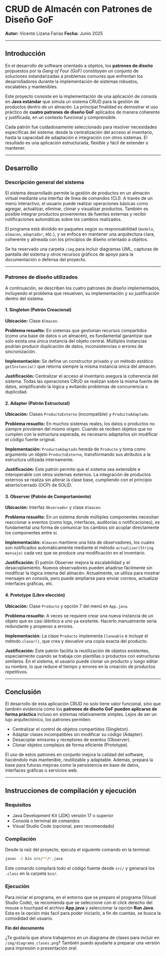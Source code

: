 # CRUD de Almacén con Patrones de Diseño GoF

**Autor:** Vicente Lizana Farías
**Fecha:** Junio 2025

---

## Introducción

En el desarrollo de software orientado a objetos, los **patrones de diseño** propuestos por la *Gang of Four (GoF)* constituyen un conjunto de soluciones estandarizadas a problemas comunes que enfrentan los desarrolladores durante la implementación de sistemas robustos, escalables y mantenibles.

Este proyecto consiste en la implementación de una aplicación de consola en **Java estándar** que simula un sistema CRUD para la gestión de productos dentro de un almacén. La principal finalidad es demostrar el uso práctico de **cuatro patrones de diseño GoF** aplicados de manera coherente y justificada, en un contexto funcional y comprensible.

Cada patrón fue cuidadosamente seleccionado para resolver necesidades específicas del sistema: desde la centralización del acceso al inventario, hasta la capacidad de adaptación e integración con otros sistemas. El resultado es una aplicación estructurada, flexible y fácil de extender o mantener.

---

## Desarrollo

### Descripción general del sistema

El sistema desarrollado permite la gestión de productos en un almacén virtual mediante una interfaz de línea de comandos (CLI). A través de un menú interactivo, el usuario puede realizar operaciones básicas como agregar, actualizar, eliminar, clonar y visualizar productos. También es posible integrar productos provenientes de fuentes externas y recibir notificaciones automáticas sobre los cambios realizados.

El programa está dividido en paquetes según su responsabilidad (`modelo`, `almacen`, `adaptador`, etc.), y se enfoca en mantener una arquitectura clara, coherente y alineada con los principios de diseño orientado a objetos.

Se ha reservado una carpeta `/img` para incluir diagramas UML, capturas de pantalla del sistema y otros recursos gráficos de apoyo para la documentación o defensa del proyecto.

---

### Patrones de diseño utilizados

A continuación, se describen los cuatro patrones de diseño implementados, incluyendo el problema que resuelven, su implementación y su justificación dentro del sistema.

#### 1. Singleton (Patrón Creacional)

**Ubicación:** Clase `Almacen`.

**Problema resuelto:** En sistemas que gestionan recursos compartidos (como una base de datos o un almacén), es fundamental garantizar que solo exista una única instancia del objeto central. Múltiples instancias podrían producir duplicación de datos, inconsistencias o errores de sincronización.

**Implementación:** Se define un constructor privado y un método estático `getInstancia()` que retorna siempre la misma instancia única del almacén.

**Justificación:** Centralizar el acceso al inventario asegura la coherencia del sistema. Todas las operaciones CRUD se realizan sobre la misma fuente de datos, simplificando la lógica y evitando problemas de concurrencia o duplicidad.

#### 2. Adapter (Patrón Estructural)

**Ubicación:** Clases `ProductoExterno` (incompatible) y `ProductoAdaptado`.

**Problema resuelto:** En muchos sistemas reales, los datos o productos no siempre provienen del mismo origen. Cuando se reciben objetos que no cumplen con la estructura esperada, es necesario adaptarlos sin modificar el código fuente original.

**Implementación:** `ProductoAdaptado` hereda de `Producto` y toma como argumento un objeto `ProductoExterno`, transformando sus atributos a la estructura utilizada internamente.

**Justificación:** Este patrón permite que el sistema sea extensible e interoperable con otros sistemas externos. La integración de productos externos se realiza sin alterar la clase base, cumpliendo con el principio abierto/cerrado (OCP) de SOLID.

#### 3. Observer (Patrón de Comportamiento)

**Ubicación:** Interfaz `Observador` y clase `Almacen`.

**Problema resuelto:** En un sistema donde múltiples componentes necesitan reaccionar a eventos (como logs, interfaces, auditorías o notificaciones), es fundamental una forma de comunicar los cambios sin acoplar directamente los componentes entre sí.

**Implementación:** `Almacen` mantiene una lista de observadores, los cuales son notificados automáticamente mediante el método `actualizar(String mensaje)` cada vez que se produce una modificación en el inventario.

**Justificación:** El patrón Observer mejora la escalabilidad y el desacoplamiento. Nuevos observadores pueden añadirse fácilmente sin modificar la lógica interna del almacén. Actualmente, se utiliza para mostrar mensajes en consola, pero puede ampliarse para enviar correos, actualizar interfaces gráficas, etc.

#### 4. Prototype (Libre elección)

**Ubicación:** Clase `Producto` y opción 7 del menú en `App.java`.

**Problema resuelto:** A veces se requiere crear una nueva instancia de un objeto que es casi idéntico a uno ya existente. Hacerlo manualmente sería redundante y propenso a errores.

**Implementación:** La clase `Producto` implementa `Cloneable` e incluye el método `clonar()`, que crea y devuelve una copia exacta del producto.

**Justificación:** Este patrón facilita la reutilización de objetos existentes, especialmente cuando se trabaja con plantillas o productos con estructuras similares. En el sistema, el usuario puede clonar un producto y luego editar su nombre, lo que reduce el tiempo y errores en la creación de productos repetitivos.

---

## Conclusión

El desarrollo de esta aplicación CRUD no solo tiene valor funcional, sino que también evidencia cómo los **patrones de diseño GoF pueden aplicarse de forma práctica** incluso en sistemas relativamente simples. Lejos de ser un lujo arquitectónico, los patrones permiten:

* Centralizar el control de objetos compartidos (Singleton).
* Adaptar clases incompatibles sin modificar su código (Adapter).
* Desacoplar emisores y receptores de eventos (Observer).
* Clonar objetos complejos de forma eficiente (Prototype).

El uso de estos patrones en conjunto mejora la calidad del software, haciéndolo más mantenible, reutilizable y adaptable. Además, prepara la base para futuras mejoras como la persistencia en base de datos, interfaces gráficas o servicios web.

---

## Instrucciones de compilación y ejecución

### Requisitos

* Java Development Kit (JDK) versión 17 o superior
* Consola o terminal de comandos
* Visual Studio Code (opcional, pero recomendado)

### Compilación

Desde la raíz del proyecto, ejecuta el siguiente comando en la terminal:

```bash
javac -d bin src/**/*.java
```

Este comando compilará todo el código fuente desde `src/` y generará los `.class` en la carpeta `bin/`.

### Ejecución

Para iniciar el programa, en el entorno que se preparo el programa (Visual Studio Code), se recomienda que se seleccione con el click derecho del mouse o touchpad el archivo **App.java** y seleccionar la opción **Run Java**. Esta es la opción más facil para poder iniciarlo, a fin de cuentas, se busca la comodidad del usuario.


**Fin del documento**

¿Te gustaría que ahora trabajemos en un diagrama de clases para incluir en `/img/diagrama_clases.png`? También puedo ayudarte a preparar una versión para impresión o presentación oral.
